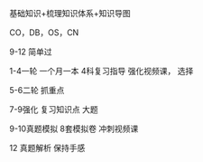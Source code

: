 

基础知识+梳理知识体系+知识导图

CO，DB，OS，CN

9-12
简单过

1-4一轮
一个月一本
4科复习指导
强化视频课，
选择

5-6二轮
抓重点

7-9强化
复习知识点
大题

9-10真题模拟
8套模拟卷
冲刺视频课

12
真题解析
保持手感








